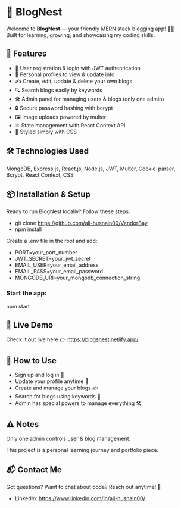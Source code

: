 # 🚀 BlogNest

Welcome to **BlogNest** — your friendly MERN stack blogging app! 📝✨  
Built for learning, growing, and showcasing my coding skills.

## 🎯 Features

- 🔐 User registration & login with JWT authentication  
- 👤 Personal profiles to view & update info  
- ✍️ Create, edit, update & delete your own blogs  
- 🔍 Search blogs easily by keywords  
- 🛠️ Admin panel for managing users & blogs (only one admin)  
- 🔒 Secure password hashing with bcrypt  
- 🖼️ Image uploads powered by multer  
- ⚛️ State management with React Context API  
- 🎨 Styled simply with CSS  

## 🛠️ Technologies Used

MongoDB, Express.js, React.js, Node.js, JWT, Multer, Cookie-parser, Bcrypt, React Context, CSS  

## 📦 Installation & Setup

Ready to run BlogNest locally? Follow these steps:
- git clone https://github.com/ali-husnain00/VendorBay
- npm install

Create a .env file in the root and add:
- PORT=your_port_number
- JWT_SECRET=your_jwt_secret
- EMAIL_USER=your_email_address
- EMAIL_PASS=your_email_password
- MONGODB_URI=your_mongodb_connection_string

### Start the app:
npm start

## 🚀 Live Demo
Check it out live here 👉 https://blogsnest.netlify.app/

## 📝 How to Use
- Sign up and log in 🔐
- Update your profile anytime 👤
- Create and manage your blogs ✍️
- Search for blogs using keywords 🔎
- Admin has special powers to manage everything 🛠️

## ⚠️ Notes
Only one admin controls user & blog management.

This project is a personal learning journey and portfolio piece.

## 📬 Contact Me
Got questions? Want to chat about code? Reach out anytime! 💬
- LinkedIn: https://www.linkedin.com/in/ali-husnain00/